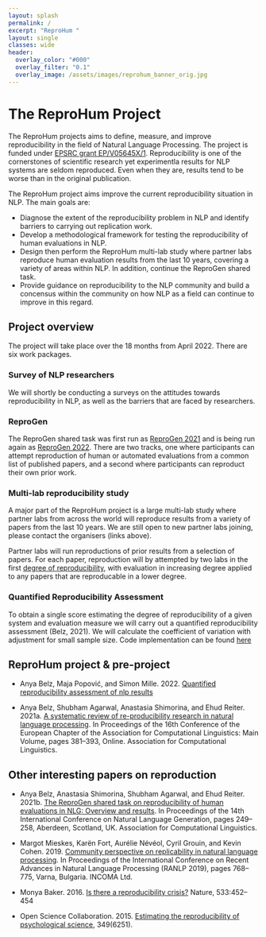 ```yaml
---
layout: splash
permalink: /
excerpt: "ReproHum "
layout: single
classes: wide
header:
  overlay_color: "#000"
  overlay_filter: "0.1"
  overlay_image: /assets/images/reprohum_banner_orig.jpg
---
```


# The ReproHum Project
The ReproHum projects aims to define, measure, and improve reproducibility in the field of Natural Language Processing.  The project is funded under [EPSRC grant EP/V05645X/1](https://gow.epsrc.ukri.org/NGBOViewGrant.aspx?GrantRef=EP/V05645X/1).  Reproducibility is one of the cornerstones of scientific research yet experimentla results for NLP systems are seldom reproduced.  Even when they are, results tend to be worse than in the original publication.

The ReproHum project aims improve the current reproducibility situation in NLP.  The main goals are:
* Diagnose the extent of the reproducibility problem in NLP and identify barriers to carrying out replication work.
* Develop a methodological framework for testing the reproducibility of human evaluations in NLP.
* Design then perform the ReproHum multi-lab study where partner labs reproduce human evaluation results from the last 10 years, covering a variety of areas within NLP.  In addition, continue the ReproGen shared task.
* Provide guidance on reproducibility to the NLP community and build a concensus within the community on how NLP as a field can continue to improve in this regard.


## Project overview
The project will take place over the 18 months from April 2022.  There are six work packages.


### Survey of NLP researchers
We will shortly be conducting a surveys on the attitudes towards reproducibility in NLP, as well as the barriers that are faced by researchers.


### ReproGen
The ReproGen shared task was first run as [ReproGen 2021](https://reprogen.github.io/2021) and is being run again as [ReproGen 2022](https://reprogen.github.io).  There are two tracks, one where participants can attempt reproduction of human or automated evaluations from a common list of published papers, and a second where participants can reproduct their own prior work.


### Multi-lab reproducibility study
A major part of the ReproHum project is a large multi-lab study where partner labs from across the world will reproduce results from a variety of papers from the last 10 years.  We are still open to new partner labs joining, please contact the organisers (links above).

Partner labs will run reproductions of prior results from a selection of papers.  For each paper, reproduction will by attempted by two labs in the first [degree of reproducibility](https://aclanthology.org/2020.inlg-1.24), with evaluation in increasing degree applied to any papers that are reproducable in a lower degree.


### Quantified Reproducibility Assessment
To obtain a single score estimating the degree of reproducibility of a given system and evaluation measure we will carry out a quantified reproducibility assessment (Belz, 2021).  We will calculate the coefficient of variation with adjustment for small sample size.  Code implementation can be found [here](https://github.com/asbelz/coeff-var)


## ReproHum project & pre-project
* Anya Belz, Maja Popović, and Simon Mille. 2022.  [Quantified reproducibility assessment of nlp results](https://arxiv.org/abs/2204.05961)

* Anya Belz, Shubham Agarwal, Anastasia Shimorina, and Ehud Reiter. 2021a. [A systematic review of re-producibility research in natural language processing](https://aclanthology.org/2021.eacl-main.29).  In Proceedings of the 16th Conference of the European Chapter of the Association for Computational Linguistics: Main Volume, pages 381–393, Online.  Association for Computational Linguistics.


## Other interesting papers on reproduction

* Anya Belz, Anastasia Shimorina, Shubham Agarwal, and Ehud Reiter. 2021b.  [The ReproGen shared task on reproducibility of human evaluations in NLG: Overview and results](https://aclanthology.org/2021.inlg-1.24). In Proceedings of the 14th International Conference on Natural Language Generation, pages 249–258, Aberdeen, Scotland, UK.  Association for Computational Linguistics.

* Margot Mieskes, Karën Fort, Aurélie Névéol, Cyril Grouin, and Kevin Cohen. 2019. [Community perspective on replicability in natural language processing](https://aclanthology.org/R19-1089). In Proceedings of the International Conference on Recent Advances in Natural Language Processing (RANLP 2019), pages 768–775, Varna, Bulgaria.  INCOMA Ltd.

* Monya Baker. 2016. [Is there a reproducibility crisis?](https://www.nature.com/articles/533452a)  Nature, 533:452–454

* Open Science Collaboration. 2015.  [Estimating the reproducibility of psychological science](https://www.science.org/doi/10.1126/science.aac4716), 349(6251).
